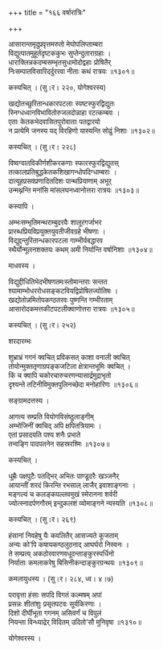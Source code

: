 +++
title = "१६६ वर्षारात्रिः"

+++


आसारान्तमृदुप्रवृत्तमरुतो मेघोपलिप्ताम्बरा  
विद्युत्पातमुहूर्तदृष्टककुभः सुप्तेन्दुताराग्रहाः ।  
धाराक्लिन्नकदम्बसम्भृतसुधामोदोद्वहाः प्रोषितैर्  
निःसम्पातविसारिदर्दुररवा नीताः कथं रात्रयः ॥१३०१॥  


कस्यचित् । (सु।र। २२०, योगेश्वरस्य)  


खद्योतच्छुरितान्धकारपटलाः स्पष्टस्फुरद्विद्युतः  
स्निग्धध्वानविभावितोरुजलदोन्नाहा रटत्कम्बवः ।  
एताः केतकभेदवासितपुरोवाताः पतद्वारयो  
न प्रत्येमि जनस्य यद् विरहिणो यास्यन्ति सोढुं निशाः ॥१३०२॥  


कस्यचित् । (सु।र। २२८)  


विष्वग्वातविकीर्णशीकरकणाः स्फारस्फुरद्विद्युतस्  
तत्कालप्रतिबुद्धकेतकशिखागन्धोपदिग्धाम्बराः ।  
दात्यूहप्रसवप्रणादितदिशः पान्थप्रियाणाम् अभूर्  
उन्मथ्नन्ति मनांसि मांसलघनध्वानोत्तरा रात्रयः ॥१३०३॥  


कस्यापि ।  


अम्भःसम्भृतिमन्थराम्बुदरवैः शालूरगर्जाभर  
प्रारब्धप्रियविप्रयुक्तयुवतीजीवग्रहे भीषणाः ।  
विद्युद्दन्तुरितान्धकारपटला गाम्भीर्यबद्धारव  
स्थैर्योन्मूलनशक्तयः कथम् अमी निर्यान्ति वर्षानिशाः ॥१३०४॥  


माधवस्य ।  


विद्युद्दीधितिभेदभीषणतमःस्तोमान्तराः सन्तत  
श्यामाम्भोधररोधसङ्कटवियद्विप्रोषितज्योतिषः ।  
खद्योतोन्नमितोपकण्ठतरवः पुष्णन्ति गम्भीरताम्   
आसारोदकमत्तकीटपटलीक्वाणोत्तरा रात्रयः ॥१३०५॥  


कस्यचित् । (सु।र। २५२)  


शरदारम्भः  


शुभ्राभ्रं गगनं क्वचित् प्रविकसत् काशा वनाली क्वचित्  
तोयोन्मुक्ततृणाग्रपङ्कजटिला क्षेत्रान्तभूमिः क्वचित् ।  
किं च क्वापि चकोरचारुचरणन्यासार्द्रमुद्राभृतो  
दृश्यन्ते तटिनीविमुक्तपुलिनच्छेदा मनोहारिणः ॥१३०६॥  


सङ्ग्रामदत्तस्य ।  


आगत्य सम्प्रति वियोगविसंष्ठुलाङ्गीम्   
अम्भोजिनीं क्वचिद् अपि क्षपितत्रियामः ।  
एतां प्रसादयति पश्य शनैः प्रभाते   
तन्वङ्गि पादपतनेन सहस्ररश्मिः ॥१३०७॥  


कस्यचित् ।  


धूम्रैः पक्षपुटैः पतद्भिर् अभितः पाण्डूदरैः खञ्जनैर्  
आयान्तीं शरदं किरन्ति रभसाल् लाजैर् इवाशाङ्गनाः ।  
मङ्गल्यं च कलङ्कपल्लवमुखं स्मेरानना शर्वरी  
ज्योत्स्नादर्पणगौरम् इन्दुकलशं व्योमाङ्गने न्यस्यति ॥१३०८॥  


कस्यचित् । (सु।र। २६९)  


हंसानां निवहेषु यैः कवलितैर् आसज्यते कूजताम्  
अन्यः को’पि कषायकण्ठलुठनाद् आघर्घरो निस्वनः ।  
ते सम्प्रत्य् अकठोरवारणवधूदन्ताङ्कुरस्पर्धिनो  
निर्याताः कमलाकरेषु बिसिनीकन्दाङ्कुरग्रन्थयः ॥१३०९॥  


कमलायुधस्य । (सु।र। २८४, ध्व। ४।७)  


परावृत्ता हंसाः सपदि विगतं कल्मषम् अपां  
प्रसन्नः शीतांशुः प्रसृतपटवः सूर्यकिरणाः ।  
दिशो दीर्घीभूता गगनम् असिवर्णं च विपुलं  
नियन्ता विन्ध्याद्रेर् विदितम् उदितो’सौ मुनिवृषा ॥१३१०॥  


योगेश्वरस्य ।  